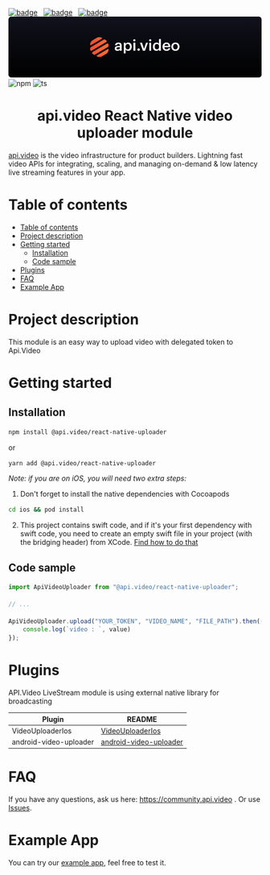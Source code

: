 [![badge](https://img.shields.io/twitter/follow/api_video?style=social)](https://twitter.com/intent/follow?screen_name=api_video) &nbsp; [![badge](https://img.shields.io/github/stars/apivideo/api.video-reactnative-uploader?style=social)](https://github.com/apivideo/api.video-reactnative-uploader) &nbsp; [![badge](https://img.shields.io/discourse/topics?server=https%3A%2F%2Fcommunity.api.video)](https://community.api.video)
![](https://github.com/apivideo/API_OAS_file/blob/master/apivideo_banner.png)
![npm](https://img.shields.io/npm/v/@api.video/react-native-uploader) ![ts](https://badgen.net/badge/-/TypeScript/blue?icon=typescript&label)
<h1 align="center">api.video React Native video uploader module</h1>

[api.video](https://api.video) is the video infrastructure for product builders. Lightning fast video APIs for integrating, scaling, and managing on-demand & low latency live streaming features in your app.


# Table of contents

- [Table of contents](#table-of-contents)
- [Project description](#project-description)
- [Getting started](#getting-started)
  - [Installation](#installation)
  - [Code sample](#code-sample)
- [Plugins](#plugins)
- [FAQ](#faq)
- [Example App](#example-app)

# Project description


This module is an easy way to upload video with delegated token to Api.Video

# Getting started

## Installation

```sh
npm install @api.video/react-native-uploader
```
or
```sh
yarn add @api.video/react-native-uploader
```
_Note: if you are on iOS, you will need two extra steps:_
1) Don't forget to install the native dependencies with Cocoapods
```sh
cd ios && pod install
```
2) This project contains swift code, and if it's your first dependency with swift code, you need to create an empty swift file in your project (with the bridging header) from XCode. [Find how to do that](docs/install_swift_dependency.md)

## Code sample

```js
import ApiVideoUploader from "@api.video/react-native-uploader";

// ...

ApiVideoUploader.upload("YOUR_TOKEN", "VIDEO_NAME", "FILE_PATH").then((value: Video) =>{
    console.log(`video : `, value)
});
```

# Plugins

API.Video LiveStream module is using external native library for broadcasting

| Plugin | README |
| ------ | ------ |
| VideoUploaderIos | [VideoUploaderIos] |
| android-video-uploader | [android-video-uploader] |

# FAQ
If you have any questions, ask us here:  https://community.api.video .
Or use [Issues].

# Example App
You can try our [example app](https://github.com/apivideo/api.video-reactnative-uploader/tree/master/example), feel free to test it. 


[//]: # (These are reference links used in the body of this note and get stripped out when the markdown processor does its job. There is no need to format nicely because it shouldn't be seen. Thanks SO - http://stackoverflow.com/questions/4823468/store-comments-in-markdown-syntax)

   [VideoUploaderIos]: <https://github.com/apivideo/VideoUploaderIos>
   [android-video-uploader]: <https://github.com/apivideo/android-video-uploader>
   [Issues]: <https://github.com/apivideo/api.video-reactnative-uploader/issues>

